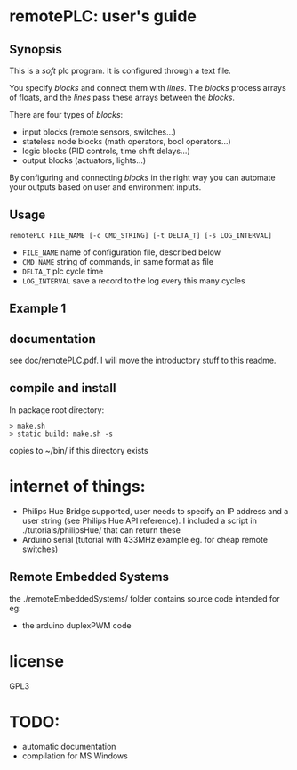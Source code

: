 # remotePLC: user's guide

## Synopsis
This is a *soft* plc program. It is configured through a text file.

You specify *blocks* and connect them with *lines*. The *blocks* process arrays of floats, and the *lines* pass these arrays between the *blocks*.

There are four types of *blocks*:

* input blocks (remote sensors, switches...)
* stateless node blocks (math operators, bool operators...)
* logic blocks (PID controls, time shift delays...)
* output blocks (actuators, lights...)

By configuring and connecting *blocks* in the right way you can automate your outputs based on user and environment inputs.

## Usage
```
remotePLC FILE_NAME [-c CMD_STRING] [-t DELTA_T] [-s LOG_INTERVAL]
```

* `FILE_NAME`     name of configuration file, described below
* `CMD_NAME`      string of commands, in same format as file
* `DELTA_T`       plc cycle time
* `LOG_INTERVAL`  save a record to the log every this many cycles

## Example 1

## documentation
see doc/remotePLC.pdf. I will move the introductory stuff to this readme.

## compile and install
In package root directory:
```
> make.sh
> static build: make.sh -s
```
copies to ~/bin/ if this directory exists

# internet of things:
* Philips Hue Bridge supported, user needs to specify an IP address and a user string (see Philips Hue API reference). I included a script in ./tutorials/philipsHue/ that can return these
* Arduino serial (tutorial with 433MHz example eg. for cheap remote switches)

## Remote Embedded Systems
the ./remoteEmbeddedSystems/ folder contains source code intended for eg:
* the arduino duplexPWM code

# license
GPL3

# TODO:
* automatic documentation
* compilation for MS Windows
